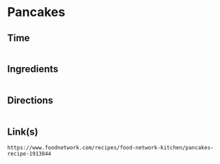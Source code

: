 # Pancakes

## Time 
```

```

## Ingredients
```

```


## Directions
```

```


## Link(s)
```
https://www.foodnetwork.com/recipes/food-network-kitchen/pancakes-recipe-1913844
```
